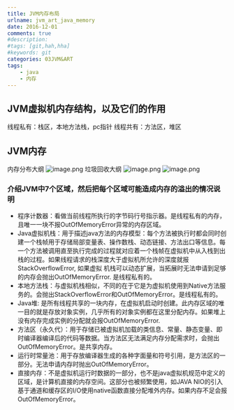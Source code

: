 ```yaml
---
title: JVM内存布局
urlname: jvm_art_java_memory
date: 2016-12-01
comments: true
#description: 
#tags: [git,hah,hha]
#keywords: git
categories: 03JVM&ART
tags:
    - java
    - 内存
---
```


## JVM虚拟机内存结构，以及它们的作用
线程私有：栈区，本地方法栈，pc指针
线程共有：方法区，堆区

## JVM内存
内存分布大纲
![image.png](https://upload-images.jianshu.io/upload_images/11010834-b029a0c862019b02.png?imageMogr2/auto-orient/strip%7CimageView2/2/w/1240)
垃圾回收大纲
![image.png](https://upload-images.jianshu.io/upload_images/11010834-8b13a027fac13d84.png?imageMogr2/auto-orient/strip%7CimageView2/2/w/1240)
![image.png](https://upload-images.jianshu.io/upload_images/11010834-259b2042b7752763.png?imageMogr2/auto-orient/strip%7CimageView2/2/w/1240)

### 介绍JVM中7个区域，然后把每个区域可能造成内存的溢出的情况说明
*   程序计数器：看做当前线程所执行的字节码行号指示器。是线程私有的内存，且唯一一块不报OutOfMemoryError异常的内存区域。
*   Java虚拟机栈：用于描述java方法的内存模型：每个方法被执行时都会同时创建一个栈帧用于存储局部变量表、操作数栈、动态链接、方法出口等信息。每一个方法被调用直至执行完成的过程就对应着一个栈帧在虚拟机中从入栈到出栈的过程。如果线程请求的栈深度大于虚拟机所允许的深度就报StackOverflowError, 如果虚拟 机栈可以动态扩展，当拓展时无法申请到足够的内存会抛出OutOfMemoryError. 是线程私有的。
*   本地方法栈：与虚拟机栈相似，不同的在于它是为虚拟机使用到Native方法服务的。会抛出StackOverflowError和OutOfMemoryError。是线程私有的。
*   Java堆: 是所有线程共享的一块内存，在虚拟机启动时创建。此内存区域的唯一目的就是存放对象实例，几乎所有的对象实例都在这里分配内存。如果堆上没有内存完成实例的分配就会报OutOfMemoryError.
*   方法区（永久代）：用于存储已被虚拟机加载的类信息、常量、静态变量、即时编译器编译后的代码等数据。当方法区无法满足内存分配需求时，会抛出OutOfMemoryError。是共享内存。
*   运行时常量池：用于存放编译器生成的各种字面量和符号引用，是方法区的一部分。无法申请内存时抛出OutOfMemoryError。
*   直接内存：不是虚拟机运行时数据的一部分，也不是java虚拟机规范中定义的区域，是计算机直接的内存空间。这部分也被频繁使用，如JAVA NIO的引入基于通道和缓存区的I/O使用native函数直接分配堆外内存。如果内存不足会报OutOfMemoryError。
